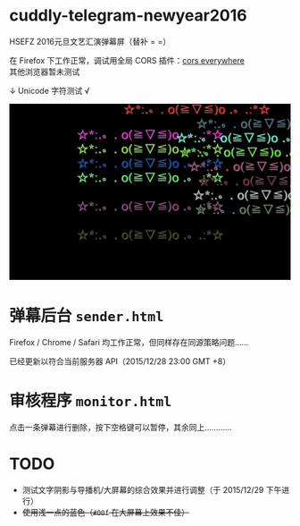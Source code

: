 # cuddly-telegram-newyear2016

HSEFZ 2016元旦文艺汇演弹幕屏（替补 = =）

在 Firefox 下工作正常，调试用全局 CORS 插件：[cors everywhere](https://addons.mozilla.org/zh-CN/firefox/addon/cors-everywhere/)  
其他浏览器暂未测试

↓ Unicode 字符测试 √

![Screenshot](screenshot.png)

弹幕后台 `sender.html`
=====================

Firefox / Chrome / Safari 均工作正常，但同样存在同源策略问题……

已经更新以符合当前服务器 API（2015/12/28 23:00 GMT +8）

审核程序 `monitor.html`
=======================

点击一条弹幕进行删除，按下空格键可以暂停，其余同上…………

TODO
====

* 测试文字阴影与导播机/大屏幕的综合效果并进行调整（于 2015/12/29 下午进行）
* ~~使用浅一点的蓝色（`#00f` 在大屏幕上效果不佳）~~
